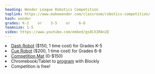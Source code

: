 ```yaml
---
heading: Wonder League Robotics Competition
toplink: https://www.makewonder.com/classroom/robotics-competition/
hash: wonder
grades: K-2    or    3-5    or    6-8
teamsize: 1-5
video: https://www.youtube.com/embed/gs8CX1RAn2E
---
```


<li> <a href="https://www.amazon.com/Wonder-Workshop-Dash-Activated-Programming/dp/B00SKURVKY/" target="_blank">Dash Robot</a> ($150, 1 time cost) for Grades K-5</li>

<li> <a href="https://www.amazon.com/Wonder-Workshop-QU01-13-Cue-Robot/dp/B078XXPDVV/" target="_blank">Cue Robot</a> ($200, 1 time cost) for Grades 6-8</li>

<li><a href="https://www.makewonder.com/blog/ideas-for-creating-a-wonder-league-robotics-competition-gridded-mat-2/" target="_blank">Competition Mat</a> (0-$150)</li>

<li>Chromebook/Tablet to <a href="https://www.makewonder.com/getting-started/dash/" target="_blank">program</a> with Blockly</li>

<li>Competition is free!</li>
